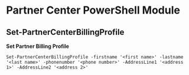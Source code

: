 # Partner Center PowerShell Module #

## Set-PartnerCenterBillingProfile ##

**Set Partner Billing Profile**

    Set-PartnerCenterBillingProfile -firstname '<first name>' -lastname '<last name>' -phonenumber '<phone number>' -AddressLine1 '<address 1>' -AddressLine2 '<address 2>'
